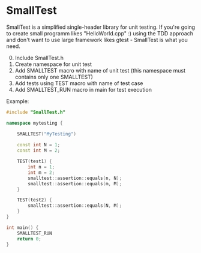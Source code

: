 # SmallTest

SmallTest is a simplified single-header library for unit testing. If you're going to create
small programm likes "HelloWorld.cpp" :) using the TDD approach and don't want to use large
framework likes gtest - SmallTest is what you need.

0. Include SmallTest.h
1. Create namespace for unit test
2. Add SMALLTEST macro with name of unit test (this namespace must contains only one SMALLTEST)
3. Add tests using TEST macro with name of test case
4. Add SMALLTEST_RUN macro in main for test execution

Example:

```cpp
#include "SmallTest.h"

namespace mytesting {

	SMALLTEST("MyTesting")
	
	const int N = 1;
	const int M = 2;

	TEST(test1) {
		int n = 1;
		int m = 2;
		smalltest::assertion::equals(n, N);
		smalltest::assertion::equals(m, M);
	}

	TEST(test2) {
		smalltest::assertion::equals(N, M);
	}
}

int main() {
	SMALLTEST_RUN
	return 0;
}
```
